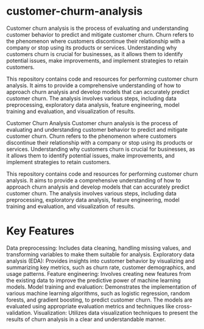 # customer-churm-analysis

Customer churn analysis is the process of evaluating and understanding customer behavior to predict and mitigate customer churn. Churn refers to the phenomenon where customers discontinue their relationship with a company or stop using its products or services. Understanding why customers churn is crucial for businesses, as it allows them to identify potential issues, make improvements, and implement strategies to retain customers.

This repository contains code and resources for performing customer churn analysis. It aims to provide a comprehensive understanding of how to approach churn analysis and develop models that can accurately predict customer churn. The analysis involves various steps, including data preprocessing, exploratory data analysis, feature engineering, model training and evaluation, and visualization of results.

Customer Churn Analysis
Customer churn analysis is the process of evaluating and understanding customer behavior to predict and mitigate customer churn. Churn refers to the phenomenon where customers discontinue their relationship with a company or stop using its products or services. Understanding why customers churn is crucial for businesses, as it allows them to identify potential issues, make improvements, and implement strategies to retain customers.

This repository contains code and resources for performing customer churn analysis. It aims to provide a comprehensive understanding of how to approach churn analysis and develop models that can accurately predict customer churn. The analysis involves various steps, including data preprocessing, exploratory data analysis, feature engineering, model training and evaluation, and visualization of results.

# Key Features
Data preprocessing: Includes data cleaning, handling missing values, and transforming variables to make them suitable for analysis.
Exploratory data analysis (EDA): Provides insights into customer behavior by visualizing and summarizing key metrics, such as churn rate, customer demographics, and usage patterns.
Feature engineering: Involves creating new features from the existing data to improve the predictive power of machine learning models.
Model training and evaluation: Demonstrates the implementation of various machine learning algorithms, such as logistic regression, random forests, and gradient boosting, to predict customer churn. The models are evaluated using appropriate evaluation metrics and techniques like cross-validation.
Visualization: Utilizes data visualization techniques to present the results of churn analysis in a clear and understandable manner.
